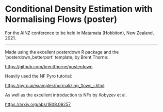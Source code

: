 # Conditional Density Estimation with Normalising Flows (poster)

For the AINZ conference to be held in Matamata (Hobbiton), New Zealand, 2021.

---

Made using the excellent posterdown R package and the 'posterdown_betterport' template, by Brent Thorne:

https://github.com/brentthorne/posterdown

Heavily used the NF Pyro tutorial:

https://pyro.ai/examples/normalizing_flows_i.html

As well as the excellent introduction to NFs by Kobyzev et al. 

https://arxiv.org/abs/1908.09257
